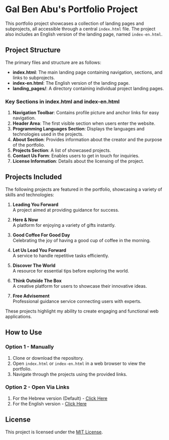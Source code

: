 # Gal Ben Abu's Portfolio Project

This portfolio project showcases a collection of landing pages and subprojects, all accessible through a central `index.html` file. The project also includes an English version of the landing page, named `index-en.html`.

## Project Structure

The primary files and structure are as follows:

-   **index.html**: The main landing page containing navigation, sections, and links to subprojects.
-   **index-en.html**: The English version of the landing page.
-   **landing_pages/**: A directory containing individual project landing pages.

### Key Sections in index.html and index-en.html

1. **Navigation Toolbar**: Contains profile picture and anchor links for easy navigation.
2. **Header Area**: The first visible section when users enter the website.
3. **Programming Languages Section**: Displays the languages and technologies used in the projects.
4. **About Section**: Provides information about the creator and the purpose of the portfolio.
5. **Projects Section**: A list of showcased projects.
6. **Contact Us Form**: Enables users to get in touch for inquiries.
7. **License Information**: Details about the licensing of the project.

## Projects Included

The following projects are featured in the portfolio, showcasing a variety of skills and technologies:

1. **Leading You Forward**  
   A project aimed at providing guidance for success.

2. **Here & Now**  
   A platform for enjoying a variety of gifts instantly.

3. **Good Coffee For Good Day**  
   Celebrating the joy of having a good cup of coffee in the morning.

4. **Let Us Lead You Forward**  
   A service to handle repetitive tasks efficiently.

5. **Discover The World**  
   A resource for essential tips before exploring the world.

6. **Think Outside The Box**  
   A creative platform for users to showcase their innovative ideas.

7. **Free Advisement**  
   Professional guidance service connecting users with experts.

These projects highlight my ability to create engaging and functional web applications.

## How to Use

### Option 1 - Manually

1. Clone or download the repository.
2. Open `index.html` or `index-en.html` in a web browser to view the portfolio.
3. Navigate through the projects using the provided links.

### Option 2 - Open Via Links

1. For the Hebrew version (Default) - [Click Here](https://gallucky.github.io/HackerU-Gal-Ben-Abu-s-Portfilio-Project/)
2. For the English version - [Click Here](https://gallucky.github.io/HackerU-Gal-Ben-Abu-s-Portfilio-Project/index-en.html)

## License

This project is licensed under the [MIT License](LICENSE).
